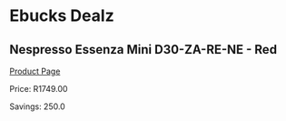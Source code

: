 
# Ebucks Dealz
## Nespresso Essenza Mini D30-ZA-RE-NE - Red
[Product Page](https://www.ebucks.com/web/shop/productSelected.do?prodId=1158945819&catId=1157555110)

Price: R1749.00

Savings: 250.0


	